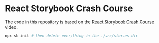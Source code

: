 # React Storybook Crash Course

The code in this repository is based on the
[React Storybook Crash Course](https://youtu.be/FUKpWgRyPlU)
video.

```bash
npx sb init # then delete everything in the ./src/stories dir
```
